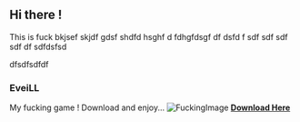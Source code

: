 ## Hi there !
This is fuck
bkjsef skjdf gdsf shdfd hsghf
d fdhgfdsgf df dsfd f
 sdf sdf sdf sdf
 df sdfdsfsd
 
 dfsdfsdfdf
### EveiLL
My fucking game ! Download and enjoy...
![FuckingImage](https://media.tenor.com/images/dab69979bf3571ea4688a55083f52d1b/tenor.gif)
[**Download Here**](https://raw.githubusercontent.com/Rizowan/rizowan.github.io/master/Release/EveiLL/latest%20chokchoka%20sawa.rar)

